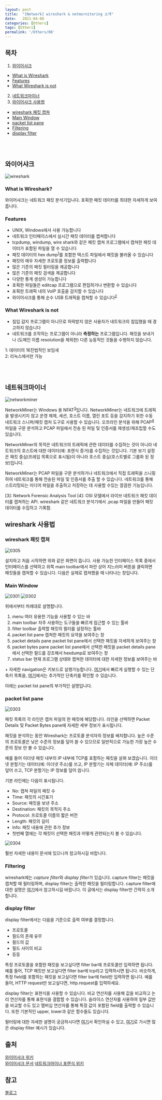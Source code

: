 ```yaml
---
layout: post
title:  "[Network] wireshark & netmornitering 소개"
date:   2021-04-08
categories: [Others]
tags: [Others]
permalink: '/Others/08'
---
```


## 목차

1. [와이어샤크](#와이어샤크)
* [What is Wireshark](#What_is_Wireshark)
* [Features](Features)
* [What Wireshark is not](What_Wireshark_is_not)
2. [네트워크마이너](#네트워크마이너)
3. [와이어샤크 사용법](#와이어샤크_사용법)
* [wireshark 패킷 캡쳐](#wireshark_패킷_캡쳐)
* [Main Window](#Main_Window)
* [packet list pane](#packet_list_pane)
* [Filtering](#Filtering)
* [display filter](#display_filter)

<br><br>

## 와이어샤크

![wireshark](https://github.com/kkarung/kkarung.github.io/blob/master/assets/image/network/wireshark.png?raw=true)

### What is Wireshark?

와이어샤크는 네트워크 패킷 분석기입니다. 포획한 패킷 데이터를 최대한 자세하게 보여줍니다.

### Features

* UNIX, Windows에서 사용 가능합니다
* 네트워크 인터페이스에서 실시간 패킷 데이터를 캡쳐합니다
* tcpdump, windump, wire shark와 같은 패킷 캡쳐 프로그램에서 캡쳐한 패킷 데이터가 포함된 파일을 열 수 있습니다
* 패킷 데이터의 hex dump<sup>[1](#hexdump)</sup>를 포함한 텍스트 파일에서 패킷을 불러올 수 있습니다
* 패킷의 매우 자세한 프로토콜 정보를 출력합니다
* 많은 기준의 패킷 필터링을 제공합니다
* 많은 기준의 패킷 검색을 제공합니다
* 다양한 통계 생성이 가능합니다
* 포획한 파일들은 editcap 프로그램으로 편집하거나 변환할 수 있습니다
* 포획한 트래픽 내의 VolP 호출을 감지할 수 있습니다
* 와이어샤크를 통해 순수 USB 트래픽을 캡쳐할 수 있습니다<sup>[2](#usb)</sup>

### What Wireshark is not

* 침입 감지 프로그램이 아니므로 허락받지 않은 사용자가 네트워크의 침입했을 때 경고하지 않습니다
* 네트워크를 조작하는 프로그램이 아니라 <b>측정하는</b> 프로그램입니다. 패킷을 보내거나 (도메인 이름 resolution을 제외한) 다른 능동적인 것들을 수행하지 않습니다.


<a name="hexdump">1</a>: 데이터의 16진법적인 보임새<br>
<a name="usb">2</a>: 리눅스에서만 가능

<br><br>

## 네트워크마이너

![networkminer](https://github.com/kkarung/kkarung.github.io/blob/master/assets/image/network/NetworkMiner.png?raw=true)

NetworkMiner는 Windows 용 NFAT<sup>[3](#NFAT)</sup>입니다. NetworkMiner는 네트워크에 트래픽을 발생시키지 않고 운영 체제, 세션, 호스트 이름, 열린 포트 등을 감지하기 위한 수동 네트워크 스니퍼/패킷 캡처 도구로 사용할 수 있습니다. 오프라인 분석을 위해 PCAP<sup>[4](#pcap)</sup> 파일을 구문 분석하고 PCAP 파일에서 전송 된 파일 및 인증서를 재생성/재조립할 수도 있습니다.

NetworkMiner의 목적은 네트워크의 트래픽에 관한 데이터를 수집하는 것이 아니라 네트워크의 호스트에 대한 데이터(예: 포렌식 증거)를 수집하는 것입니다. 기본 보기 설정은 패킷 중심(프레임 목록으로 표시됨)이 아니라 호스트 중심(호스트별로 그룹화 된 정보)입니다.

NetworkMiner는 PCAP 파일을 구문 분석하거나 네트워크에서 직접 트래픽을 스니핑하여 네트워크를 통해 전송된 파일 및 인증서를 추출 할 수 있습니다. 네트워크를 통해 스트리밍되는 미디어 파일을 추출하고 저장하는 데 사용할 수있는 깔끔한 기능입니다.

<a name="NFAT">[3]</a>: Network Forensic Analysis Tool
<a name="pcap">[4]</a>: OSI 모델에서 라이브 네트워크 패킷 데이터를 캡쳐하는 API. wireshark 같은 네트워크 분석기에서 .pcap 파일을 만들어 패킷 데이터를 수집하고 기록함.

## wireshark 사용법

### wireshark 패킷 캡쳐

![0305](https://github.com/kkarung/kkarung.github.io/blob/master/assets/image/network/0305.png?raw=true)

설치하고 처음 시작하면 위와 같은 화면이 뜹니다. 사용 가능한 인터페이스 목록 중에서 인터페이스를 선택하고 위쪽 main toolbar에서 파란 상어 지느러미 버튼을 클릭하면 패킷들을 캡쳐할 수 있습니다. 다음은 실제로 캡쳐했을 때 나타나는 창입니다.

### Main Window

![0301](https://github.com/kkarung/kkarung.github.io/blob/master/assets/image/network/0301.png?raw=true)
![0302](https://github.com/kkarung/kkarung.github.io/blob/master/assets/image/network/0302.png?raw=true)

위에서부터 차례대로 설명합니다.


1. menu
여러 유용한 기능을 사용할 수 있는 바
2. main toolbar
자주 사용하는 도구들을 빠르게 접근할 수 있는 툴바
3. filter toolbar
출력할 패킷의 필터를 설정하는 툴바
4. packet list pane
캡쳐한 패킷의 요약을 보여주는 창
5. packet details pane
packet list pane에서 선택한 패킷을 자세하게 보여주는 창
6. packet bytes pane
packet list pane에서 선택한 패킷을 packet details pane에서 선택한 필드를 강조해서 hexdump로 보여주는 창
7. status bar
현재 프로그램 상태와 캡쳐한 데이터에 대한 자세한 정보를 보여주는 바

\+ 자세한 navigation은 키보드로 실행가능합니다. <a href="https://www.wireshark.org/docs/wsug_html/#ChUseTabNav" target="_blank">여기</a>에서 빠르게 실행할 수 있는 단축키 목록을, <a href="https://www.wireshark.org/docs/wsug_html/#ChUseTabGo" target="_blank">여기</a>에서는 추가적인 단축키를 확인할 수 있습니다.

아래는 packet list pane의 부가적인 설명입니다.

### packet list pane

![0303](https://github.com/kkarung/kkarung.github.io/blob/master/assets/image/network/0303.png?raw=true)

패킷 목록의 각 라인은 캡처 파일의 한 패킷에 해당합니다. 라인을 선택하면 Packet Details 및 Packet Bytes pane에 자세한 세부 정보가 표시됩니다.

패킷을 분석하는 동안 Wireshark는 프로토콜 분석자의 정보를 배치합니다. 높은 수준의 프로토콜은 낮은 수준의 정보를 덮어 쓸 수 있으므로 일반적으로 가능한 가장 높은 수준의 정보 만 볼 수 있습니다.

예를 들어 이더넷 패킷 내부의 IP 내부에 TCP를 포함하는 패킷을 살펴 보겠습니다. 이더넷 분할기는 데이터(예: 이더넷 주소)를 쓰고, IP ​​분할기는 자체 데이터(예: IP 주소)를 덮어 쓰고, TCP 분할기는 IP 정보를 덮어 씁니다.

기본 라인에는 다음이 표시됩니다.

* No: 캡쳐 파일의 패킷 수
* Time: 패킷의 시간표기
* Source: 패킷을 보낸 주소
* Destination: 패킷의 목적지 주소
* Protocol: 프로토콜 이름의 짧은 버전
* Length: 패킷의 길이
* Info: 패킷 내용에 관한 추가 정보
* 첫번째 열에는 각 패킷이 선택한 패킷과 어떻게 관련되는지 볼 수 있습니다.

![0304](https://github.com/kkarung/kkarung.github.io/blob/master/assets/image/network/0304.png?raw=true)

훨씬 자세한 내용이 문서에 있으니까 참고하시길 바랍니다.

### Filtering

wireshark에는 *capture filter*와 *display filter*가 있습니다. capture filter는 패킷을 캡쳐할 때 필터링하며, display filter는 출력한 패킷을 필터링합니다. capture filter에 대한 설명은 <a href="https://www.wireshark.org/docs/wsug_html/#ChCapCaptureFilterSection" target="_blank">여기</a>에서 참고하시길 바랍니다. 이 글에서는 display filter만 간략히 소개합니다.

### display filter

display filter에서는 다음을 기준으로 출력 여부를 결정합니다.
* 프로토콜
* 필드의 존재 유무
* 필드의 값
* 필드 사이의 비교
* 등등

특정 프로토콜을 포함한 패킷을 보고싶다면 filter bar에 프로토콜만 입력하면 됩니다. 예를 들어, TCP 패킷만 보고싶다면 filter bar에 tcp라고 입력하시면 됩니다. 비슷하게, 특정 field를 포함하는 패킷을 보고싶다면 filter bar에 field만 입력하면 됩니다. 예를 들어, HTTP request만 보고싶다면, http.request를 입력하세요.

display filter는 표현식을 사용할 수 있습니다. 비교 연산자를 사용해 값을 비교하고 논리 연산자를 통해 표현식을 결합할 수 있습니다. 슬라이스 연산자를 사용하여 일부 값만을 비교할 수도 있고 멤버십 연산자를 통해 특정 값이 포함된 field를 출력할 수 있습니다. 또한 기본적인 upper, lower과 같은 함수들도 있습니다.

필터링에 대한 자세한 설명이 궁금하시다면 <a href="https://www.wireshark.org/docs/wsug_html/#ChWorkBuildDisplayFilterSection" target="_blank">여기</a>서 확인하실 수 있고, <a href="https://gitlab.com/wireshark/wireshark/wikis/DisplayFilters" target="_blank">여기</a>로 가시면 많은 display filter 예시가 있습니다.

## 출처

<a href="https://ko.wikipedia.org/wiki/%EC%99%80%EC%9D%B4%EC%96%B4%EC%83%A4%ED%81%AC" target="_blank">와이어샤크 위키</a><br>
<a href="https://www.wireshark.org/docs/wsug_html/" target="_blank">와이어샤크 문서</a>
<a href="https://forensicswiki.xyz/wiki/index.php?title=NetworkMiner" target="_blank">네트워크마이너 포렌식 위키</a>

## 참고

<a href="https://jeong-pro.tistory.com/155" target="_blank">블로그</a>